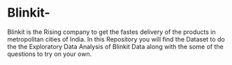 # Blinkit-
Blinkit is the Rising company to get the fastes delivery of the products in metropolitan cities of India. In this Repository you will find the Dataset to do the the Exploratory Data Analysis of Blinkit Data along with the some of the questions to try on your own.
